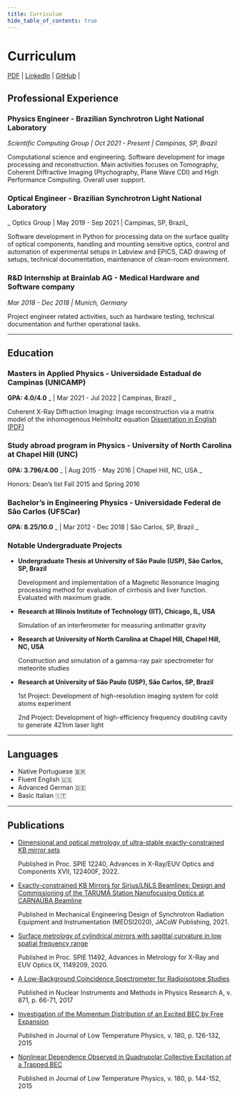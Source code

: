 ```yaml
---
title: Curriculum
hide_table_of_contents: true
---
```


<div className="col col--8 col--offset-2">

# Curriculum

[PDF](../../static/documents/CV_english.pdf)  | [LinkedIn](https://www.linkedin.com/in/yuri-rossi-tonin) | [GitHub](https://github.com/yurirtonin) | 

## Professional Experience

### Physics Engineer - Brazilian Synchrotron Light National Laboratory

_Scientific Computing Group | Oct 2021 - Present | Campinas, SP, Brazil_

Computational science and engineering. Software development for image processing and reconstruction. Main activities focuses on Tomography, Coherent Diffractive Imaging (Ptychography, Plane Wave CDI) and High Performance Computing. Overall user support.

### Optical Engineer - Brazilian Synchrotron Light National Laboratory

_ Optics Group | May 2019 - Sep 2021 | Campinas, SP, Brazil_

Software development in Python for processing data on the surface quality of optical components, handling and mounting sensitive optics, control and automation of experimental setups in Labview and EPICS, CAD drawing of setups, technical documentation, maintenance of clean-room environment.

### R&D Internship at Brainlab AG - Medical Hardware and Software company

_Mar 2018 - Dec 2018 | Munich, Germany_

Project engineer related activities, such as hardware testing, technical documentation and further operational tasks.

- - -

## Education

### Masters in Applied Physics - Universidade Estadual de Campinas (UNICAMP)

**GPA: 4.0/4.0** _ | Mar 2021 - Jul 2022 | Campinas, Brazil _  

Coherent X-Ray Diffraction Imaging: Image reconstruction via a matrix model of the inhomogenous Helmholtz equation
[Dissertation in English (PDF)](../../static/documents/MastersDissertation_YuriRossiTonin.pdf) 

### Study abroad program in Physics - University of North Carolina at Chapel Hill (UNC)

**GPA: 3.796/4.00** _ | Aug 2015 - May 2016 | Chapel Hill, NC, USA _   

Honors: Dean’s list Fall 2015 and Spring 2016 

### Bachelor’s in Engineering Physics - Universidade Federal de São Carlos (UFSCar)

**GPA: 8.25/10.0** _ | Mar 2012 - Dec 2018 | São Carlos, SP, Brazil _   

### Notable Undergraduate Projects

- **Undergraduate Thesis at University of São Paulo (USP), São Carlos, SP, Brazil** 

    Development and implementation of a Magnetic Resonance Imaging processing method for evaluation of cirrhosis and liver function. Evaluated with maximum grade.

- **Research at Illinois Institute of Technology (IIT), Chicago, IL, USA**

    Simulation of an interferometer for measuring antimatter gravity

- **Research at University of North Carolina at Chapel Hill, Chapel Hill, NC, USA**

    Construction and simulation of a gamma-ray pair spectrometer for meteorite studies

- **Research at University of São Paulo (USP), São Carlos, SP, Brazil**

    1st Project: Development of high-resolution imaging system for cold atoms experiment

    2nd Project: Development of high-efficiency frequency doubling cavity to generate 421nm laser light

- - -

## Languages

- Native Portuguese 🇧🇷
- Fluent English :us: 
- Advanced German :de: 
- Basic Italian :it:

- - -

## Publications

- [Dimensional and optical metrology of ultra-stable exactly-constrained KB mirror sets](https://doi.org/10.1117/12.2633679)

    Published in Proc. SPIE 12240, Advances in X-Ray/EUV Optics and Components XVII, 122400F, 2022.

- [Exactly-constrained KB Mirrors for Sirius/LNLS Beamlines: Design and Commissioning of the TARUMÃ Station Nanofocusing Optics at CARNAÚBA Beamline](https://doi.org/10.18429/JACoW-MEDSI2020-TUOB01)

    Published in Mechanical Engineering Design of Synchrotron Radiation Equipment and Instrumentation (MEDSI2020), JACoW Publishing, 2021.


- [Surface metrology of cylindrical mirrors with sagittal curvature in low spatial frequency range](https://doi.org/10.1117/12.2568868)

    Published in Proc. SPIE 11492, Advances in Metrology for X-Ray and EUV Optics IX, 1149209, 2020.

- [A Low-Background Coincidence Spectrometer for Radioisotope Studies](https://doi.org/10.1016/j.nima.2017.07.057) 

    Published in Nuclear Instruments and Methods in Physics Research A, v. 871, p. 66-71, 2017

- [Investigation of the Momentum Distribution of an Excited BEC by Free Expansion](https://doi.org/10.1007/s10909-015-1292-z) 

    Published in Journal of Low Temperature Physics, v. 180, p. 126-132, 2015

- [Nonlinear Dependence Observed in Quadrupolar Collective Excitation of a Trapped BEC](https://doi.org/10.1007/s10909-015-1307-9) 

    Published in Journal of Low Temperature Physics, v. 180, p. 144-152, 2015

</div>